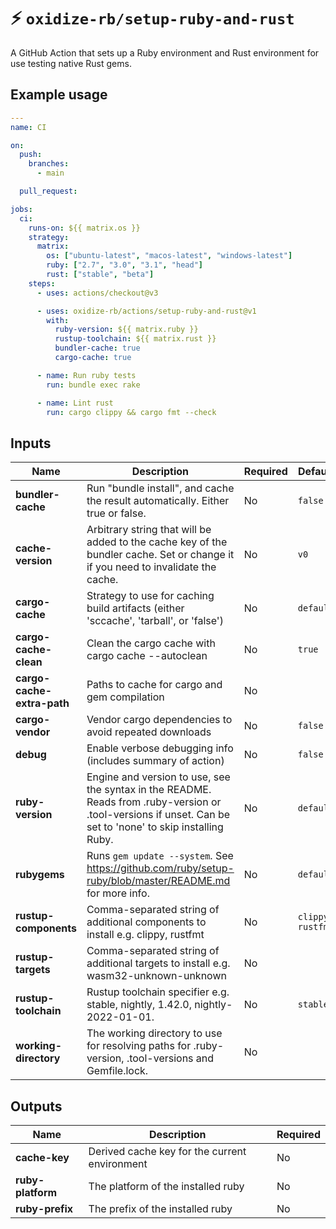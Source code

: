 # ⚡️ `oxidize-rb/setup-ruby-and-rust`

A GitHub Action that sets up a Ruby environment and Rust environment for use
testing native Rust gems.

## Example usage

```yaml
---
name: CI

on:
  push:
    branches:
      - main

  pull_request:

jobs:
  ci:
    runs-on: ${{ matrix.os }}
    strategy:
      matrix:
        os: ["ubuntu-latest", "macos-latest", "windows-latest"]
        ruby: ["2.7", "3.0", "3.1", "head"]
        rust: ["stable", "beta"]
    steps:
      - uses: actions/checkout@v3

      - uses: oxidize-rb/actions/setup-ruby-and-rust@v1
        with:
          ruby-version: ${{ matrix.ruby }}
          rustup-toolchain: ${{ matrix.rust }}
          bundler-cache: true
          cargo-cache: true

      - name: Run ruby tests
        run: bundle exec rake

      - name: Lint rust
        run: cargo clippy && cargo fmt --check
```

## Inputs

<!-- inputs -->

| Name                       | Description                                                                                                                                                 | Required | Default           |
| -------------------------- | ----------------------------------------------------------------------------------------------------------------------------------------------------------- | -------- | ----------------- |
| **bundler-cache**          | Run "bundle install", and cache the result automatically. Either true or false.                                                                             | No       | `false`           |
| **cache-version**          | Arbitrary string that will be added to the cache key of the bundler cache. Set or change it if you need to invalidate the cache.                            | No       | `v0`              |
| **cargo-cache**            | Strategy to use for caching build artifacts (either 'sccache', 'tarball', or 'false')                                                                       | No       | `default`         |
| **cargo-cache-clean**      | Clean the cargo cache with cargo cache --autoclean                                                                                                          | No       | `true`            |
| **cargo-cache-extra-path** | Paths to cache for cargo and gem compilation                                                                                                                | No       |                   |
| **cargo-vendor**           | Vendor cargo dependencies to avoid repeated downloads                                                                                                       | No       | `false`           |
| **debug**                  | Enable verbose debugging info (includes summary of action)                                                                                                  | No       | `false`           |
| **ruby-version**           | Engine and version to use, see the syntax in the README. Reads from .ruby-version or .tool-versions if unset. Can be set to 'none' to skip installing Ruby. | No       | `default`         |
| **rubygems**               | Runs `gem update --system`. See https://github.com/ruby/setup-ruby/blob/master/README.md for more info.                                                     | No       | `default`         |
| **rustup-components**      | Comma-separated string of additional components to install e.g. clippy, rustfmt                                                                             | No       | `clippy, rustfmt` |
| **rustup-targets**         | Comma-separated string of additional targets to install e.g. wasm32-unknown-unknown                                                                         | No       |                   |
| **rustup-toolchain**       | Rustup toolchain specifier e.g. stable, nightly, 1.42.0, nightly-2022-01-01.                                                                                | No       | `stable`          |
| **working-directory**      | The working directory to use for resolving paths for .ruby-version, .tool-versions and Gemfile.lock.                                                        | No       |                   |

<!-- /inputs -->

## Outputs

<!-- outputs -->

| Name              | Description                                   | Required |
| ----------------- | --------------------------------------------- | -------- |
| **cache-key**     | Derived cache key for the current environment | No       |
| **ruby-platform** | The platform of the installed ruby            | No       |
| **ruby-prefix**   | The prefix of the installed ruby              | No       |

<!-- /outputs -->
